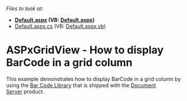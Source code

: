 <!-- default file list -->
*Files to look at*:

* **[Default.aspx](./CS/ASPxGridViewBarCode/Default.aspx) (VB: [Default.aspx](./VB/ASPxGridViewBarCode/Default.aspx))**
* [Default.aspx.cs](./CS/ASPxGridViewBarCode/Default.aspx.cs) (VB: [Default.aspx.vb](./VB/ASPxGridViewBarCode/Default.aspx.vb))
<!-- default file list end -->
# ASPxGridView - How to display BarCode in a grid column


<p>This example demonstrates how to display BarCode in a grid column by using the <a href="https://documentation.devexpress.com/#DocumentServer/CustomDocument15094">Bar Code Library</a> that is shipped with the <a href="https://documentation.devexpress.com/#DocumentServer/CustomDocument14911">Document Server</a> product.</p>

<br/>


